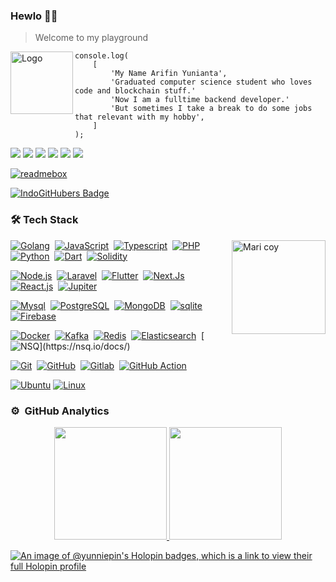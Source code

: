 ### Hewlo 👋🧊
> Welcome to my playground

<img alt="Logo" src="https://yunnie-pin.github.io/assets/logoputih5x5.png" height="100" align="left"/>

```
console.log(
    [
        'My Name Arifin Yunianta',
        'Graduated computer science student who loves code and blockchain stuff.'
        'Now I am a fulltime backend developer.'
        'But sometimes I take a break to do some jobs that relevant with my hobby',
    ]
);
```
[![](https://img.shields.io/badge/Facebook-1877F2?style=for-the-badge&logo=facebook&logoColor=white)](https://facebook.com/artknight404)
[![](https://img.shields.io/badge/Gmail-D14836?style=for-the-badge&logo=gmail&logoColor=white)](mailto:arifinklaten26@gmail.com)
[![](https://img.shields.io/badge/GitHub-100000?style=for-the-badge&logo=github&logoColor=white)](https://github.com/yunnie-pin)
[![](https://img.shields.io/badge/GitLab-100000?style=for-the-badge&logo=gitlab&logoColor=orange)](https://gitlab.com/yunnie-pin)
[![](https://img.shields.io/badge/LinkedIn-0077B5?style=for-the-badge&logo=linkedin&logoColor=white)](https://www.linkedin.com/in/arifin-yunianta)
[![](https://img.shields.io/badge/website-000000?style=for-the-badge&logo=About.me&logoColor=white)](https://yunnie-pin.github.io)

[![readmebox](https://github.com/Yunnie-pin/Yunnie-pin/assets/72777947/9f3f0b64-59c8-46bf-ae00-8d1e5ca4dc95)](https://github.com/yunnie-pin)

<a href="https://www.indogithubers.com/u/Yunnie-pin">
 <img src="https://indogithubers-badge.vercel.app/badge?username=Yunnie-pin&style=flat" alt="IndoGitHubers Badge">
</a>
 
### 🛠 Tech Stack

<a href="https://github.com/Yunnie-pin"><img alt="Mari coy" src="https://media.tenor.com/xuIQr135YOMAAAAd/mari-blue-archive.gif" height="150" align="right"/></a>

[![Golang](https://img.shields.io/badge/-Golang-05122A?style=flat&logo=go)](https://go.dev/doc/)&nbsp;
[![JavaScript](https://img.shields.io/badge/-JavaScript-05122A?style=flat&logo=javascript)](https://developer.mozilla.org/en-US/docs/Web/JavaScript)&nbsp;
[![Typescript](https://img.shields.io/badge/-Typescript-05122A?style=flat&logo=typescript)](https://www.typescriptlang.org/)&nbsp;
[![PHP](https://img.shields.io/badge/-PHP-05122A?style=flat&logo=PHP)](https://www.php.net/manual/en/)&nbsp;
[![Python](https://img.shields.io/badge/-Python-05122A?style=flat&logo=python)](https://docs.python.org/3/)&nbsp;
[![Dart](https://img.shields.io/badge/-Dart-05122A?style=flat&logo=dart)](https://dart.dev/guides/)&nbsp;
[![Solidity](https://img.shields.io/badge/-Solidity-05122A?style=flat&logo=solidity)](https://docs.soliditylang.org/)&nbsp;

[![Node.js](https://img.shields.io/badge/-Node.js-05122A?style=flat&logo=node.js)](https://nodejs.org/en/docs/)&nbsp;
[![Laravel](https://img.shields.io/badge/-Laravel-05122A?style=flat&logo=laravel)](https://laravel.com/docs/)&nbsp;
[![Flutter](https://img.shields.io/badge/-Flutter-05122A?style=flat&logo=flutter)](https://flutter.dev/docs/)&nbsp;
[![Next.Js](https://img.shields.io/badge/-Next.js-05122A?style=flat&logo=next.js)](https://nextjs.org/docs/)&nbsp;
[![React.js](https://img.shields.io/badge/-React-05122A?style=flat&logo=react)](https://react.dev/)&nbsp;
[![Jupiter](https://img.shields.io/badge/-Jupiter%20Notebook-05122A?style=flat&logo=jupyter)](https://jupyter-notebook.readthedocs.io/en/stable/)&nbsp;

[![Mysql](https://img.shields.io/badge/-Mysql-05122A?style=flat&logo=mysql)](https://dev.mysql.com/doc/)&nbsp;
[![PostgreSQL](https://img.shields.io/badge/-PostgreSQL-05122A?style=flat&logo=postgresql)](https://www.postgresql.org/docs/)&nbsp;
[![MongoDB](https://img.shields.io/badge/-MongoDB-05122A?style=flat&logo=mongodb)](https://mongodb.com)&nbsp;
[![sqlite](https://img.shields.io/badge/-Sqlite-05122A?style=flat&logo=sqlite)](https://www.sqlite.org/docs.html)&nbsp;
[![Firebase](https://img.shields.io/badge/-Firebase-05122A?style=flat&logo=firebase)](https://firebase.google.com/docs/)&nbsp;

[![Docker](https://img.shields.io/badge/-Docker-05122A?style=flat&logo=docker)](https://docs.docker.com/)&nbsp;
[![Kafka](https://img.shields.io/badge/-Kafka-05122A?style=flat&logo=apachekafka)](https://kafka.apache.org/documentation/)&nbsp;
[![Redis](https://img.shields.io/badge/-Redis-05122A?style=flat&logo=redis)](https://redis.io/docs/)&nbsp;
[![Elasticsearch](https://img.shields.io/badge/-Elasticsearch-05122A?style=flat&logo=elasticsearch)](https://www.elastic.co/guide/en/elasticsearch/reference/current/index.html)&nbsp;
[![NSQ](https://img.shields.io/badge/-NSQ-05122A?style=flat&logo=data:image/png;base64,iVBORw0KGgoAAAANSUhEUgAAAQAAAAEACAYAAABccqhmAAAAGXRFWHRTb2Z0d2FyZQBBZG9iZSBJbWFnZVJlYWR5ccllPAAAIB9JREFUeNrsndt7FMeZxquV+GysEdgcBMICO95s9kbc766lJHYM2JaIjeMDLFKOm+TC8BcAf4HhZnezG1tSMI5twJJ8CuAkFuvce252n92NY2RAnAxoBnyI7Ti1VX1Sz0xPT3VXdXV39fs+zyCpGfW0+qv3V19V14EQCIIgCIIgCIJKJAu3oGQBn7pSIZTsZN8+TQmpuIdr7LWffHfpHtwhAAAy2fyEvM0AMMB/ps1voLTK/h0ijyyr4W6VQ124BSUJNDO/xc1PHPO30YANiCOXK7hjAABkkPlJZ/MDAgAAVHLzAwIAAGSKviKW9kdD4DAgAABAxTP/NKv5rcTmBwQAAKjQ5ifS5m+CwCVA...)](https://nsq.io/docs/)

[![Git](https://img.shields.io/badge/-Git-05122A?style=flat&logo=git)](https://git-scm.com/doc)&nbsp;
[![GitHub](https://img.shields.io/badge/-GitHub-05122A?style=flat&logo=github)](https://docs.github.com/en)&nbsp;
[![Gitlab](https://img.shields.io/badge/-Gitlab-05122A?style=flat&logo=gitlab)](https://docs.gitlab.com/)&nbsp;
[![GitHub Action](https://img.shields.io/badge/-GitHub%20Action-05122A?style=flat&logo=githubactions)](https://docs.github.com/en/actions)

[![Ubuntu](https://img.shields.io/badge/-Ubuntu-05122A?style=flat&logo=ubuntu)](https://help.ubuntu.com/)
[![Linux](https://img.shields.io/badge/-Linux-05122A?style=flat&logo=linux)](https://docs.kernel.org/)


### ⚙️ &nbsp;GitHub Analytics

<p align="center">
<a href="https://github.com/yunnie-pin">
  <img height="180em" src="https://github-readme-stats-eight-theta.vercel.app/api?username=yunnie-pin&show_icons=true&theme=algolia&include_all_commits=true&count_private=true"/>
  <img height="180em" src="https://github-readme-stats-eight-theta.vercel.app/api/top-langs/?username=yunnie-pin&layout=compact&langs_count=8&theme=algolia"/>
</a>
</p>


[![An image of @yunniepin's Holopin badges, which is a link to view their full Holopin profile](https://holopin.me/yunniepin)](https://holopin.io/@yunniepin)
